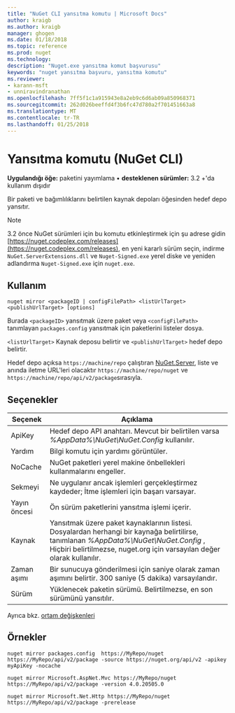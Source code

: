 ```yaml
---
title: "NuGet CLI yansıtma komutu | Microsoft Docs"
author: kraigb
ms.author: kraigb
manager: ghogen
ms.date: 01/18/2018
ms.topic: reference
ms.prod: nuget
ms.technology: 
description: "Nuget.exe yansıtma komut başvurusu"
keywords: "nuget yansıtma başvuru, yansıtma komutu"
ms.reviewer:
- karann-msft
- unniravindranathan
ms.openlocfilehash: 7ff5f1c1a915943e8a2eb9c6d6ab09a850968371
ms.sourcegitcommit: 262d026beeffd4f3b6fc47d780a2f701451663a8
ms.translationtype: MT
ms.contentlocale: tr-TR
ms.lasthandoff: 01/25/2018
---
```

# <a name="mirror-command-nuget-cli"></a>Yansıtma komutu (NuGet CLI)

**Uygulandığı öğe:** paketini yayımlama &bullet; **desteklenen sürümler:** 3.2 +'da kullanım dışıdır

Bir paketi ve bağımlılıklarını belirtilen kaynak depoları öğesinden hedef depo yansıtır.

> [!NOTE]
> 3.2 önce NuGet sürümleri için bu komutu etkinleştirmek için şu adrese gidin [https://nuget.codeplex.com/releases](https://nuget.codeplex.com/releases), en yeni kararlı sürüm seçin, indirme `NuGet.ServerExtensions.dll` ve `Nuget-Signed.exe` yerel diske ve yeniden adlandırma `Nuget-Signed.exe` için `nuget.exe`.

## <a name="usage"></a>Kullanım

```cli
nuget mirror <packageID | configFilePath> <listUrlTarget> <publishUrlTarget> [options]
```

Burada `<packageID>` yansıtmak üzere paket veya `<configFilePath>` tanımlayan `packages.config` yansıtmak için paketlerini listeler dosya.

`<listUrlTarget>` Kaynak deposu belirtir ve `<publishUrlTarget>` hedef depo belirtir.

Hedef depo açıksa `https://machine/repo` çalıştıran [NuGet.Server](../hosting-packages/NuGet-Server.md), liste ve anında iletme URL'leri olacaktır `https://machine/repo/nuget` ve `https://machine/repo/api/v2/package`sırasıyla.

## <a name="options"></a>Seçenekler

| Seçenek | Açıklama |
| --- | --- |
| ApiKey | Hedef depo API anahtarı. Mevcut bir belirtilen varsa *%AppData%\NuGet\NuGet.Config* kullanılır. |
| Yardım | Bilgi komutu için yardımı görüntüler. |
| NoCache | NuGet paketleri yerel makine önbellekleri kullanmalarını engeller. |
| Sekmeyi | Ne uygulanır ancak işlemleri gerçekleştirmez kaydeder; İtme işlemleri için başarı varsayar. |
| Yayın öncesi | Ön sürüm paketlerini yansıtma işlemi içerir. |
| Kaynak | Yansıtmak üzere paket kaynaklarının listesi. Dosyalardan herhangi bir kaynağa belirtilirse, tanımlanan *%AppData%\NuGet\NuGet.Config* , Hiçbiri belirtilmezse, nuget.org için varsayılan değer olarak kullanılır. |
| Zaman aşımı | Bir sunucuya gönderilmesi için saniye olarak zaman aşımını belirtir. 300 saniye (5 dakika) varsayılandır. |
| Sürüm | Yüklenecek paketin sürümü. Belirtilmezse, en son sürümünü yansıtılır. |

Ayrıca bkz. [ortam değişkenleri](cli-ref-environment-variables.md)

## <a name="examples"></a>Örnekler

```cli
nuget mirror packages.config  https://MyRepo/nuget https://MyRepo/api/v2/package -source https://nuget.org/api/v2 -apikey myApiKey -nocache

nuget mirror Microsoft.AspNet.Mvc https://MyRepo/nuget https://MyRepo/api/v2/package -version 4.0.20505.0

nuget mirror Microsoft.Net.Http https://MyRepo/nuget https://MyRepo/api/v2/package -prerelease
```
